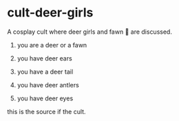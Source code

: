 # cult-deer-girls
A cosplay cult where deer girls and fawn 🦌 are discussed.

1. you are a deer or a fawn

2. you have deer ears

3. you have a deer tail

4. you have deer antlers

5. you have deer eyes

this is the source if the cult.
